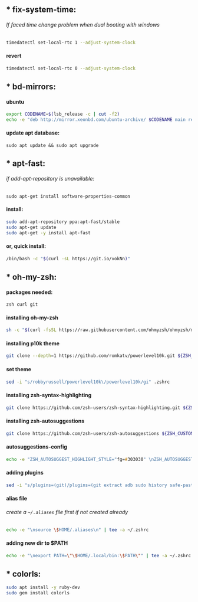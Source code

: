 
## * fix-system-time:
###### If faced time change problem when dual booting with windows
```zsh
timedatectl set-local-rtc 1 --adjust-system-clock
```
#### revert
```zsh
timedatectl set-local-rtc 0 --adjust-system-clock
```

  
  
## * bd-mirrors:

#### ubuntu
```zsh
export CODENAME=$(lsb_release -c | cut -f2)
echo -e "deb http://mirror.xeonbd.com/ubuntu-archive/ $CODENAME main restricted universe multiverse \ndeb http://mirror.xeonbd.com/ubuntu-archive/ $CODENAME-updates main restricted universe multiverse \ndeb http://mirror.xeonbd.com/ubuntu-archive/ $CODENAME-backports main restricted universe multiverse \ndeb http://mirror.xeonbd.com/ubuntu-archive/ $CODENAME-security main restricted universe multiverse" | sudo tee /etc/apt/sources.list.d/bd_mirrors.list
```
#### update apt database:
`sudo apt update && sudo apt upgrade`

  
  
## * apt-fast:

###### if add-apt-repository is unavailable: 
`sudo apt-get install software-properties-common`

#### install:
```zsh
sudo add-apt-repository ppa:apt-fast/stable
sudo apt-get update
sudo apt-get -y install apt-fast
```
#### or, quick install:
```zsh
/bin/bash -c "$(curl -sL https://git.io/vokNn)"
```
  
  
## * oh-my-zsh:

#### packages needed:
`zsh curl git`

#### installing oh-my-zsh
```zsh
sh -c "$(curl -fsSL https://raw.githubusercontent.com/ohmyzsh/ohmyzsh/master/tools/install.sh)"
```

#### installing p10k theme
```zsh
git clone --depth=1 https://github.com/romkatv/powerlevel10k.git ${ZSH_CUSTOM:-$HOME/.oh-my-zsh/custom}/themes/powerlevel10k
```
#### set theme
```zsh
sed -i "s/robbyrussell/powerlevel10k\/powerlevel10k/gi" .zshrc
```
#### installing zsh-syntax-highlighting
```zsh
git clone https://github.com/zsh-users/zsh-syntax-highlighting.git ${ZSH_CUSTOM:-~/.oh-my-zsh/custom}/plugins/zsh-syntax-highlighting
```
#### installing zsh-autosuggestions
```zsh
git clone https://github.com/zsh-users/zsh-autosuggestions ${ZSH_CUSTOM:-~/.oh-my-zsh/custom}/plugins/zsh-autosuggestions
```
#### autosuggestions-config
```zsh
echo -e "ZSH_AUTOSUGGEST_HIGHLIGHT_STYLE="fg=#303030" \nZSH_AUTOSUGGEST_STRATEGY=(history completion) \nZSH_AUTOSUGGEST_BUFFER_MAX_SIZE=20" >> .zshrc
```
#### adding plugins
```zsh
sed -i "s/plugins=(git)/plugins=(git extract adb sudo history safe-paste python pip colored-man-pages colorize web-search zsh-syntax-highlighting zsh-autosuggestions)/gi" ~/.zshrc
```
#### alias file 
###### _create a_ `~/.aliases` _file first if not created already_
```zsh
echo -e "\nsource \$HOME/.aliases\n" | tee -a ~/.zshrc
```
#### adding new dir to $PATH
```zsh
echo -e "\nexport PATH=\"\$HOME/.local/bin:\$PATH\"" | tee -a ~/.zshrc
```
  
  
## * colorls:
```zsh
sudo apt install -y ruby-dev
sudo gem install colorls
```

